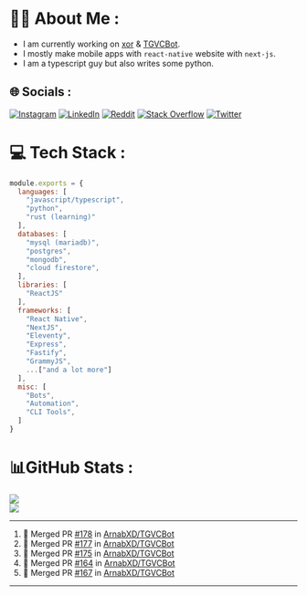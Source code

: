 # 🧑‍💻 About Me :
* I am currently working on [xor](https://github.com/xorgram/xor) & [TGVCBot](https://github.com/ArnabXD/TGVCBot).
* I mostly make mobile apps with `react-native` website with `next-js`.
* I am a typescript guy but also writes some python.

## 🌐 Socials :
[![Instagram](https://img.shields.io/badge/Instagram-%23E4405F.svg?logo=Instagram&logoColor=white)](https://instagram.com/arnabparyali) [![LinkedIn](https://img.shields.io/badge/LinkedIn-%230077B5.svg?logo=linkedin&logoColor=white)](https://linkedin.com/in/arnabparyali) [![Reddit](https://img.shields.io/badge/Reddit-%23FF4500.svg?logo=Reddit&logoColor=white)](https://reddit.com/user/ArnabXD) [![Stack Overflow](https://img.shields.io/badge/-Stackoverflow-FE7A16?logo=stack-overflow&logoColor=white)](https://stackoverflow.com/users/12250600) [![Twitter](https://img.shields.io/badge/Twitter-%231DA1F2.svg?logo=Twitter&logoColor=white)](https://twitter.com/arnabparyali) 

# 💻 Tech Stack :

```js
module.exports = {
  languages: [
    "javascript/typescript",
    "python",
    "rust (learning)"
  ],
  databases: [
    "mysql (mariadb)",
    "postgres",
    "mongodb",
    "cloud firestore",
  ],
  libraries: [
    "ReactJS"
  ],
  frameworks: [
    "React Native",
    "NextJS",
    "Eleventy",
    "Express",
    "Fastify",
    "GrammyJS",
    ...["and a lot more"]
  ],
  misc: [
    "Bots",
    "Automation",
    "CLI Tools",
  ]
}
```

# 📊GitHub Stats :
![](https://github-readme-stats.vercel.app/api?username=ArnabXD&theme=tokyonight&hide_border=false&include_all_commits=false&count_private=false)<br/>
![](https://github-readme-stats.vercel.app/api/top-langs/?username=ArnabXD&theme=tokyonight&hide_border=false&include_all_commits=false&count_private=false&layout=compact)

---

<!--START_SECTION:activity-->
1. 🎉 Merged PR [#178](https://github.com/ArnabXD/TGVCBot/pull/178) in [ArnabXD/TGVCBot](https://github.com/ArnabXD/TGVCBot)
2. 🎉 Merged PR [#177](https://github.com/ArnabXD/TGVCBot/pull/177) in [ArnabXD/TGVCBot](https://github.com/ArnabXD/TGVCBot)
3. 🎉 Merged PR [#175](https://github.com/ArnabXD/TGVCBot/pull/175) in [ArnabXD/TGVCBot](https://github.com/ArnabXD/TGVCBot)
4. 🎉 Merged PR [#164](https://github.com/ArnabXD/TGVCBot/pull/164) in [ArnabXD/TGVCBot](https://github.com/ArnabXD/TGVCBot)
5. 🎉 Merged PR [#167](https://github.com/ArnabXD/TGVCBot/pull/167) in [ArnabXD/TGVCBot](https://github.com/ArnabXD/TGVCBot)
<!--END_SECTION:activity-->

---
